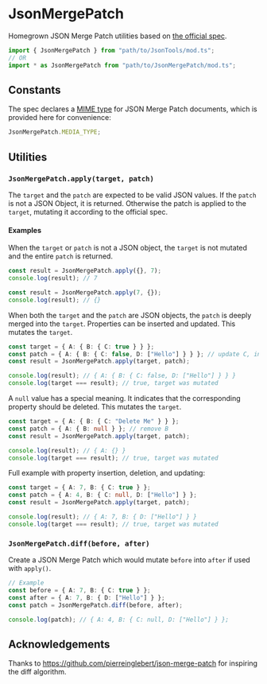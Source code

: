 # JsonMergePatch

Homegrown JSON Merge Patch utilities based on
[the official spec](https://datatracker.ietf.org/doc/html/rfc7396).

```ts
import { JsonMergePatch } from "path/to/JsonTools/mod.ts";
// OR
import * as JsonMergePatch from "path/to/JsonMergePatch/mod.ts";
```

## Constants

The spec declares a [MIME type](https://en.wikipedia.org/wiki/Media_type) for
JSON Merge Patch documents, which is provided here for convenience:

```ts
JsonMergePatch.MEDIA_TYPE;
```

## Utilities

### `JsonMergePatch.apply(target, patch)`

The `target` and the `patch` are expected to be valid JSON values. If the
`patch` is not a JSON Object, it is returned. Otherwise the patch is applied to
the `target`, mutating it according to the official spec.

#### Examples

When the `target` or `patch` is not a JSON object, the `target` is not mutated
and the entire `patch` is returned.

```ts
const result = JsonMergePatch.apply({}, 7);
console.log(result); // 7
```

```ts
const result = JsonMergePatch.apply(7, {});
console.log(result); // {}
```

When both the `target` and the `patch` are JSON objects, the `patch` is deeply
merged into the `target`. Properties can be inserted and updated. This mutates
the `target`.

```ts
const target = { A: { B: { C: true } } };
const patch = { A: { B: { C: false, D: ["Hello"] } } }; // update C, insert D
const result = JsonMergePatch.apply(target, patch);

console.log(result); // { A: { B: { C: false, D: ["Hello"] } } }
console.log(target === result); // true, target was mutated
```

A `null` value has a special meaning. It indicates that the corresponding
property should be deleted. This mutates the `target`.

```ts
const target = { A: { B: { C: "Delete Me" } } };
const patch = { A: { B: null } }; // remove B
const result = JsonMergePatch.apply(target, patch);

console.log(result); // { A: {} }
console.log(target === result); // true, target was mutated
```

Full example with property insertion, deletion, and updating:

```ts
const target = { A: 7, B: { C: true } };
const patch = { A: 4, B: { C: null, D: ["Hello"] } };
const result = JsonMergePatch.apply(target, patch);

console.log(result); // { A: 7, B: { D: ["Hello"] } }
console.log(target === result); // true, target was mutated
```

### `JsonMergePatch.diff(before, after)`

Create a JSON Merge Patch which would mutate `before` into `after` if used with
`apply()`.

```ts
// Example
const before = { A: 7, B: { C: true } };
const after = { A: 7, B: { D: ["Hello"] } };
const patch = JsonMergePatch.diff(before, after);

console.log(patch); // { A: 4, B: { C: null, D: ["Hello"] } };
```

## Acknowledgements

Thanks to https://github.com/pierreinglebert/json-merge-patch for inspiring the
diff algorithm.
